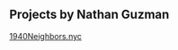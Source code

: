 ## Projects by Nathan Guzman

[1940Neighbors.nyc](https://nathan-guzman.github.io/1940-neighbors-nyc/)
